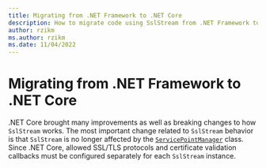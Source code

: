 ```yaml
---
title: Migrating from .NET Framework to .NET Core
description: How to migrate code using SslStream from .NET Framework to .NET Core
author: rzikm
ms.author: rzikm
ms.date: 11/04/2022
---
```


# Migrating from .NET Framework to .NET Core

.NET Core brought many improvements as well as breaking changes to how `SslStream` works. The most important change related to `SslStream` behavior is that `SslStream` is no longer affected by the [`ServicePointManager`](https://learn.microsoft.com/en-us/dotnet/api/system.net.servicepointmanager?view=net-6.0) class. Since .NET Core, allowed SSL/TLS protocols and certificate validation callbacks must be configured separately for each `SslStream` instance.
